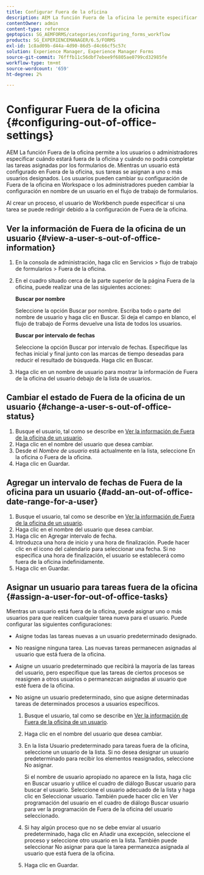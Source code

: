 ```yaml
---
title: Configurar Fuera de la oficina
description: AEM La función Fuera de la oficina le permite especificar cuándo un usuario estará fuera de la oficina y no podrá completar las tareas asignadas por los formularios de.
contentOwner: admin
content-type: reference
geptopics: SG_AEMFORMS/categories/configuring_forms_workflow
products: SG_EXPERIENCEMANAGER/6.5/FORMS
exl-id: 1c8ad09b-d44a-4d90-86d5-d4c66cf5c57c
solution: Experience Manager, Experience Manager Forms
source-git-commit: 76fffb11c56dbf7ebee9f6805ae0799cd32985fe
workflow-type: tm+mt
source-wordcount: '659'
ht-degree: 2%

---
```


# Configurar Fuera de la oficina {#configuring-out-of-office-settings}

AEM La función Fuera de la oficina permite a los usuarios o administradores especificar cuándo estará fuera de la oficina y cuándo no podrá completar las tareas asignadas por los formularios de. Mientras un usuario está configurado en Fuera de la oficina, sus tareas se asignan a uno o más usuarios designados. Los usuarios pueden cambiar su configuración de Fuera de la oficina en Workspace o los administradores pueden cambiar la configuración en nombre de un usuario en el flujo de trabajo de formularios.

Al crear un proceso, el usuario de Workbench puede especificar si una tarea se puede redirigir debido a la configuración de Fuera de la oficina.

## Ver la información de Fuera de la oficina de un usuario {#view-a-user-s-out-of-office-information}

1. En la consola de administración, haga clic en Servicios > flujo de trabajo de formularios > Fuera de la oficina.
1. En el cuadro situado cerca de la parte superior de la página Fuera de la oficina, puede realizar una de las siguientes acciones:

   **Buscar por nombre**

   Seleccione la opción Buscar por nombre. Escriba todo o parte del nombre de usuario y haga clic en Buscar. Si deja el campo en blanco, el flujo de trabajo de Forms devuelve una lista de todos los usuarios.

   **Buscar por intervalo de fechas**

   Seleccione la opción Buscar por intervalo de fechas. Especifique las fechas inicial y final junto con las marcas de tiempo deseadas para reducir el resultado de búsqueda. Haga clic en Buscar.

1. Haga clic en un nombre de usuario para mostrar la información de Fuera de la oficina del usuario debajo de la lista de usuarios.

## Cambiar el estado de Fuera de la oficina de un usuario {#change-a-user-s-out-of-office-status}

1. Busque el usuario, tal como se describe en [Ver la información de Fuera de la oficina de un usuario](configuring-out-office-settings.md#view-a-user-s-out-of-office-information).
1. Haga clic en el nombre del usuario que desea cambiar.
1. Desde el *Nombre de usuario* está actualmente en la lista, seleccione En la oficina o Fuera de la oficina.
1. Haga clic en Guardar.

## Agregar un intervalo de fechas de Fuera de la oficina para un usuario {#add-an-out-of-office-date-range-for-a-user}

1. Busque el usuario, tal como se describe en [Ver la información de Fuera de la oficina de un usuario](configuring-out-office-settings.md#view-a-user-s-out-of-office-information).
1. Haga clic en el nombre del usuario que desea cambiar.
1. Haga clic en Agregar intervalo de fecha.
1. Introduzca una hora de inicio y una hora de finalización. Puede hacer clic en el icono del calendario para seleccionar una fecha. Si no especifica una hora de finalización, el usuario se establecerá como fuera de la oficina indefinidamente.
1. Haga clic en Guardar.

## Asignar un usuario para tareas fuera de la oficina {#assign-a-user-for-out-of-office-tasks}

Mientras un usuario está fuera de la oficina, puede asignar uno o más usuarios para que realicen cualquier tarea nueva para el usuario. Puede configurar las siguientes configuraciones:

* Asigne todas las tareas nuevas a un usuario predeterminado designado.
* No reasigne ninguna tarea. Las nuevas tareas permanecen asignadas al usuario que está fuera de la oficina.
* Asigne un usuario predeterminado que recibirá la mayoría de las tareas del usuario, pero especifique que las tareas de ciertos procesos se reasignen a otros usuarios o permanezcan asignadas al usuario que esté fuera de la oficina.
* No asigne un usuario predeterminado, sino que asigne determinadas tareas de determinados procesos a usuarios específicos.

   1. Busque el usuario, tal como se describe en [Ver la información de Fuera de la oficina de un usuario](configuring-out-office-settings.md#view-a-user-s-out-of-office-information).
   1. Haga clic en el nombre del usuario que desea cambiar.
   1. En la lista Usuario predeterminado para tareas fuera de la oficina, seleccione un usuario de la lista. Si no desea designar un usuario predeterminado para recibir los elementos reasignados, seleccione No asignar.

      Si el nombre de usuario apropiado no aparece en la lista, haga clic en Buscar usuario y utilice el cuadro de diálogo Buscar usuario para buscar el usuario. Seleccione el usuario adecuado de la lista y haga clic en Seleccionar usuario. También puede hacer clic en Ver programación del usuario en el cuadro de diálogo Buscar usuario para ver la programación de Fuera de la oficina del usuario seleccionado.

   1. Si hay algún proceso que no se debe enviar al usuario predeterminado, haga clic en Añadir una excepción, seleccione el proceso y seleccione otro usuario en la lista. También puede seleccionar No asignar para que la tarea permanezca asignada al usuario que está fuera de la oficina.
   1. Haga clic en Guardar.
